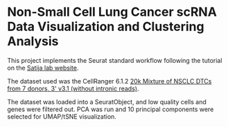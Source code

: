 # Non-Small Cell Lung Cancer scRNA Data Visualization and Clustering Analysis

This project implements the Seurat standard workflow following the tutorial on the [Satija lab website](https://satijalab.org/seurat/articles/pbmc3k_tutorial.html). 

The dataset used was the CellRanger 6.1.2 [20k Mixture of NSCLC DTCs from 7 donors, 3' v3.1 (without intronic reads)](https://www.10xgenomics.com/resources/datasets/20-k-mixture-of-nsclc-dt-cs-from-7-donors-3-v-3-1-3-1-standard-6-1-0).

The dataset was loaded into a SeuratObject, and low quality cells and genes were filtered out. PCA was run and 10 principal components were selected for UMAP/tSNE visualization.
